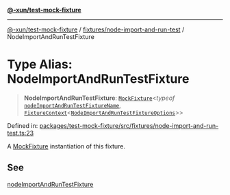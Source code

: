 [**@-xun/test-mock-fixture**](../../../README.md)

***

[@-xun/test-mock-fixture](../../../README.md) / [fixtures/node-import-and-run-test](../README.md) / NodeImportAndRunTestFixture

# Type Alias: NodeImportAndRunTestFixture

> **NodeImportAndRunTestFixture**: [`MockFixture`](../../../types/fixtures/type-aliases/MockFixture.md)\<*typeof* [`nodeImportAndRunTestFixtureName`](../variables/nodeImportAndRunTestFixtureName.md), [`FixtureContext`](../../../types/fixtures/type-aliases/FixtureContext.md)\<[`NodeImportAndRunTestFixtureOptions`](NodeImportAndRunTestFixtureOptions.md)\>\>

Defined in: [packages/test-mock-fixture/src/fixtures/node-import-and-run-test.ts:23](https://github.com/Xunnamius/test-utils/blob/fbb0e2e25a6b2830b1b2ac319e054df42247cc53/packages/test-mock-fixture/src/fixtures/node-import-and-run-test.ts#L23)

A [MockFixture](../../../types/fixtures/type-aliases/MockFixture.md) instantiation of this fixture.

## See

[nodeImportAndRunTestFixture](../functions/nodeImportAndRunTestFixture.md)
